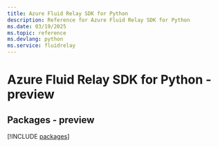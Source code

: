 ```yaml
---
title: Azure Fluid Relay SDK for Python
description: Reference for Azure Fluid Relay SDK for Python
ms.date: 03/19/2025
ms.topic: reference
ms.devlang: python
ms.service: fluidrelay
---
```

# Azure Fluid Relay SDK for Python - preview
## Packages - preview
[!INCLUDE [packages](fluid-relay-index.md)]
